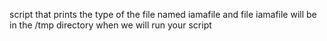 script that prints the type of the file named iamafile and file iamafile will be in the /tmp directory when we will run your script
